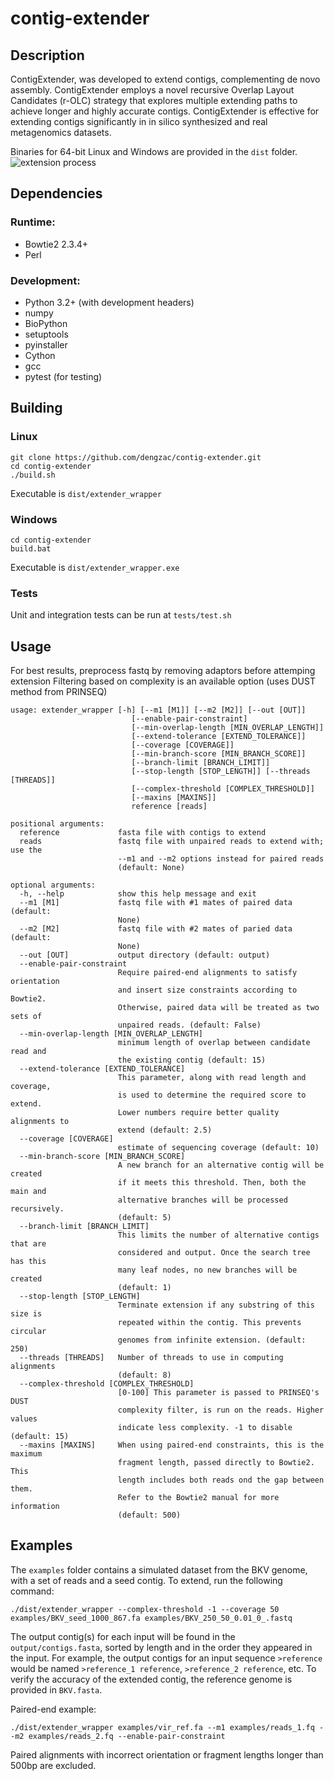 # contig-extender
## Description
ContigExtender, was developed to extend contigs, complementing de novo assembly. ContigExtender employs a novel recursive Overlap Layout Candidates (r-OLC) strategy that explores multiple extending paths to achieve longer and highly accurate contigs. ContigExtender is effective for extending contigs significantly in in silico synthesized and real metagenomics datasets.

Binaries for 64-bit Linux and Windows are provided in the ```dist``` folder.
![extension process](https://i.imgur.com/w4QiDIj.png "extension process")
## Dependencies
### Runtime:
* Bowtie2 2.3.4+
* Perl

### Development: 
* Python 3.2+ (with development headers)
* numpy
* BioPython
* setuptools
* pyinstaller
* Cython
* gcc
* pytest (for testing)

## Building
### Linux
```
git clone https://github.com/dengzac/contig-extender.git
cd contig-extender
./build.sh
```
Executable is ```dist/extender_wrapper```

### Windows
```git clone https://github.com/dengzac/contig-extender.git
cd contig-extender
build.bat
```
Executable is ```dist/extender_wrapper.exe```

### Tests
Unit and integration tests can be run at `tests/test.sh`
## Usage
For best results, preprocess fastq by removing adaptors before attemping extension
Filtering based on complexity is an available option (uses DUST method from PRINSEQ)
```
usage: extender_wrapper [-h] [--m1 [M1]] [--m2 [M2]] [--out [OUT]]
                           [--enable-pair-constraint]
                           [--min-overlap-length [MIN_OVERLAP_LENGTH]]
                           [--extend-tolerance [EXTEND_TOLERANCE]]
                           [--coverage [COVERAGE]]
                           [--min-branch-score [MIN_BRANCH_SCORE]]
                           [--branch-limit [BRANCH_LIMIT]]
                           [--stop-length [STOP_LENGTH]] [--threads [THREADS]]
                           [--complex-threshold [COMPLEX_THRESHOLD]]
                           [--maxins [MAXINS]]
                           reference [reads]

positional arguments:
  reference             fasta file with contigs to extend
  reads                 fastq file with unpaired reads to extend with; use the
                        --m1 and --m2 options instead for paired reads
                        (default: None)

optional arguments:
  -h, --help            show this help message and exit
  --m1 [M1]             fastq file with #1 mates of paired data (default:
                        None)
  --m2 [M2]             fastq file with #2 mates of paried data (default:
                        None)
  --out [OUT]           output directory (default: output)
  --enable-pair-constraint
                        Require paired-end alignments to satisfy orientation
                        and insert size constraints according to Bowtie2.
                        Otherwise, paired data will be treated as two sets of
                        unpaired reads. (default: False)
  --min-overlap-length [MIN_OVERLAP_LENGTH]
                        minimum length of overlap between candidate read and
                        the existing contig (default: 15)
  --extend-tolerance [EXTEND_TOLERANCE]
                        This parameter, along with read length and coverage,
                        is used to determine the required score to extend.
                        Lower numbers require better quality alignments to
                        extend (default: 2.5)
  --coverage [COVERAGE]
                        estimate of sequencing coverage (default: 10)
  --min-branch-score [MIN_BRANCH_SCORE]
                        A new branch for an alternative contig will be created
                        if it meets this threshold. Then, both the main and
                        alternative branches will be processed recursively.
                        (default: 5)
  --branch-limit [BRANCH_LIMIT]
                        This limits the number of alternative contigs that are
                        considered and output. Once the search tree has this
                        many leaf nodes, no new branches will be created
                        (default: 1)
  --stop-length [STOP_LENGTH]
                        Terminate extension if any substring of this size is
                        repeated within the contig. This prevents circular
                        genomes from infinite extension. (default: 250)
  --threads [THREADS]   Number of threads to use in computing alignments
                        (default: 8)
  --complex-threshold [COMPLEX_THRESHOLD]
                        [0-100] This parameter is passed to PRINSEQ's DUST
                        complexity filter, is run on the reads. Higher values
                        indicate less complexity. -1 to disable (default: 15)
  --maxins [MAXINS]     When using paired-end constraints, this is the maximum
                        fragment length, passed directly to Bowtie2. This
                        length includes both reads ond the gap between them.
                        Refer to the Bowtie2 manual for more information
                        (default: 500)
```

## Examples
The ```examples``` folder contains a simulated dataset from the BKV genome, with a set of reads and a seed contig. To extend, run the following command:
```
./dist/extender_wrapper --complex-threshold -1 --coverage 50 examples/BKV_seed_1000_867.fa examples/BKV_250_50_0.01_0_.fastq
```
The output contig(s) for each input will be found in the ```output/contigs.fasta```, sorted by length and in the order they appeared in the input. For example, the output contigs for an input sequence ```>reference``` would be named ```>reference_1 reference```, ```>reference_2 reference```, etc. To verify the accuracy of the extended contig, the reference genome is provided in ```BKV.fasta```.

Paired-end example:
```
./dist/extender_wrapper examples/vir_ref.fa --m1 examples/reads_1.fq --m2 examples/reads_2.fq --enable-pair-constraint
```
Paired alignments with incorrect orientation or fragment lengths longer than 500bp are excluded.
